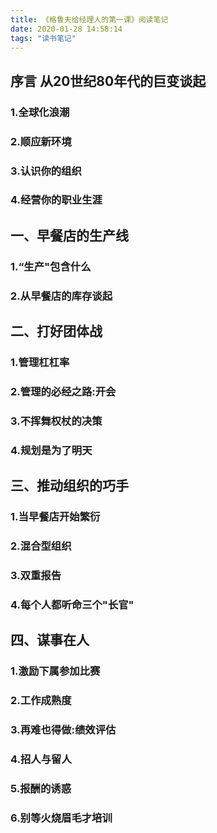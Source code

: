 ```yaml
---
title: 《格鲁夫给经理人的第一课》阅读笔记
date: 2020-01-28 14:58:14
tags: "读书笔记"
---
```


## 序言 从20世纪80年代的巨变谈起
<!--more-->
### 1.全球化浪潮

### 2.顺应新环境

### 3.认识你的组织

### 4.经营你的职业生涯


## 一、早餐店的生产线

### 1.“生产"包含什么

### 2.从早餐店的库存谈起


## 二、打好团体战

### 1.管理杠杠率

### 2.管理的必经之路:开会

### 3.不挥舞权杖的决策

### 4.规划是为了明天


## 三、推动组织的巧手

### 1.当早餐店开始繁衍

### 2.混合型组织

### 3.双重报告

### 4.每个人都听命三个"长官"

## 四、谋事在人

### 1.激励下属参加比赛

### 2.工作成熟度

### 3.再难也得做:绩效评估

### 4.招人与留人

### 5.报酬的诱惑

### 6.别等火烧眉毛才培训